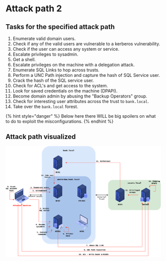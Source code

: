 # Attack path 2

## Tasks for the specified attack path

1. Enumerate valid domain users.
2. Check if any of the valid users are vulnerable to a kerberos vulnerability.
3. Check if the user can access any system or service.
4. Escalate privileges to sysadmin.
5. Get a shell.
6. Escalate privileges on the machine with a delegation attack.
7. Enumerate SQL Links to hop across trusts.
8. Perform a UNC Path injection and capture the hash of SQL Service user.
9. Crack the hash of the SQL service user.
10. Check for ACL's and get access to the system.
11. Look for saved credentials on the machine (DPAPI).
12. Become domain admin by abusing the "Backup Operators" group.
13. Check for interesting user attributes across the trust to `bank.local`.
14. Take over the `bank.local` forest.

{% hint style="danger" %}
Below here there WILL be big spoilers on what to do to exploit the misconfigurations.
{% endhint %}

## Attack path visualized

![](<../../../.gitbook/assets/image (69).png>)
